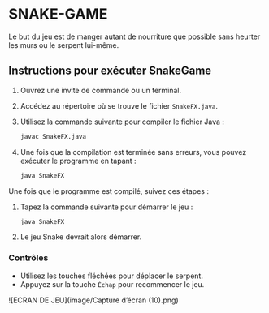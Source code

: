 # SNAKE-GAME
Le but du jeu est de manger autant de nourriture que possible sans heurter les murs ou le serpent lui-même.

## Instructions pour exécuter SnakeGame

1. Ouvrez une invite de commande ou un terminal.

2. Accédez au répertoire où se trouve le fichier `SnakeFX.java`.

3. Utilisez la commande suivante pour compiler le fichier Java :
    ```bash
    javac SnakeFX.java
    ```

4. Une fois que la compilation est terminée sans erreurs, vous pouvez exécuter le programme en tapant :
    ```bash
    java SnakeFX
    ```

Une fois que le programme est compilé, suivez ces étapes :

1. Tapez la commande suivante pour démarrer le jeu :
    ```bash
    java SnakeFX
    ```

2. Le jeu Snake devrait alors démarrer.

### Contrôles

- Utilisez les touches fléchées pour déplacer le serpent.
- Appuyez sur la touche `Échap` pour recommencer le jeu.

![ECRAN DE JEU](image/Capture d’écran (10).png)

